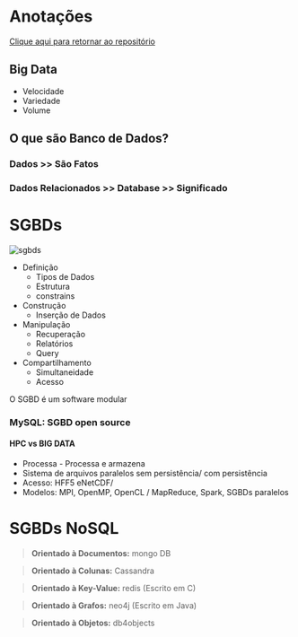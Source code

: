 # **Anotações**

[Clique aqui para retornar ao repositório](https://github.com/ngadev23/Database-Experience-DIO)

## **Big Data**
 - Velocidade
 - Variedade
 - Volume


## **O que são Banco de Dados?**

### Dados >> São Fatos
### Dados Relacionados >> Database >> Significado




# **SGBDs**

![sgbds](https://leonardofnsca.files.wordpress.com/2021/03/sgbdmercado.png?w=500)

- Definição 
   - Tipos de Dados
   - Estrutura
   - constrains
- Construção
   - Inserção de Dados
- Manipulação
   - Recuperação
   - Relatórios
   - Query
- Compartilhamento
  - Simultaneidade
  - Acesso

O SGBD é um software modular

### **MySQL: SGBD open source**


#### HPC vs BIG DATA

- Processa - Processa e armazena
- Sistema de arquivos paralelos sem persistência/ com persistência
- Acesso: HFF5 eNetCDF/ 
- Modelos: MPI, OpenMP, OpenCL / MapReduce, Spark, SGBDs paralelos


# **SGBDs NoSQL**

> **Orientado à Documentos:**  mongo DB

> **Orientado à Colunas:** Cassandra

> **Orientado à Key-Value:** redis (Escrito em C)

> **Orientado à Grafos:** neo4j (Escrito em Java)

> **Orientado à Objetos:** db4objects 


